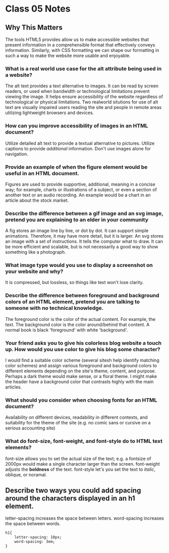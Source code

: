 # Class 05 Notes

## Why This Matters

The tools HTML5 provides allow us to make accessible websites that present information in a comprehensible format that effectively conveys information. Similarly, with CSS formatting we can shape our formatting in such a way to make the website more usable and enjoyable.

### What is a real world use case for the alt attribute being used in a website?

The alt text provides a text alternative to images. It can be read by screen readers, or used when bandwidth or technological limitations prevent viewing the image. It helps ensure accessibility of the website regardless of technological or physical limitations. Two realworld situtions for use of alt text are visually impaired users reading the site and people in remote areas utilizing lightweight browsers and devices.

### How can you improve accessibility of images in an HTML document?

Utilize detailed alt text to provide a textual alternative to pictures. Utilize captions to provide *additional* information. Don't use images alone for navigation.

### Provide an example of when the figure element would be useful in an HTML document.

Figures are used to provide supportive, additional, meaning in a concise way; for example, charts or illustrations of a subject, or even a section of another text or an audio recording. An example would be a chart in an article about the stock market.

### Describe the difference between a gif image and an svg image, pretend you are explaining to an elder in your community

A fig stores an image line by line, or dot by dot. It can support simple animations. Therefore, it may have more detail, but it is larger. An svg stores an image with a set of instructions. It tells the computer what to draw. It can be more efficient and scalable, but is not necessarily a good way to show something like a photograph.

### What image type would you use to display a screenshot on your website and why?

It is compressed, but lossless, so things like text won't lose clarity.

### Describe the difference between foreground and background colors of an HTML element, pretend you are talking to someone with no technical knowledge.

The foreground color is the color of the actual content. For example, the text. The background color is the color around/behind that content. A normal book is black 'foreground' with white 'background'.

### Your friend asks you to give his colorless blog website a touch up. How would you use color to give his blog some character?

I would find a suitable color scheme (several sitesh help identify matching color schemes) and assign various foreground and background colors to different elements depending on the site's theme, content, and purpose. Perhaps a dark theme would make sense, or a floral theme. I might make the header have a background color that contrasts highly with the main articles.

### What should you consider when choosing fonts for an HTML document?

Availability on different devices, readability in different contexts, and suitability for the theme of the site (e.g. no comic sans or cursive on a serious accounting site)

### What do font-size, font-weight, and font-style do to HTML text elements?

font-size allows you to set the actual size of the text; e.g. a fontsize of 2000px would make a single character larger than the screen. font-weight adjusts the **boldness** of the text. font-style let's you set the text to *italic*, oblique, or noramal.

## Describe two ways you could add spacing around the characters displayed in an h1 element.

letter-spacing increases the space between letters. word-spacing increases the space between words.

```
h1{
    letter-spacing: 10px;
    word-spacing: 3em;
}
```